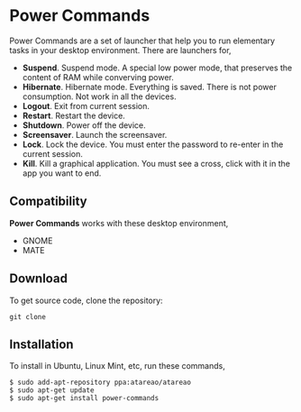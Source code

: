 # Power Commands

Power Commands are a set of launcher that help you to run elementary tasks in your desktop environment. There are launchers for,

* **Suspend**. Suspend mode. A special low power mode, that preserves the content of RAM while converving power.
* **Hibernate**. Hibernate mode. Everything is saved. There is not power consumption. Not work in all the devices.
* **Logout**. Exit from current session.
* **Restart**. Restart the device.
* **Shutdown**. Power off the device.
* **Screensaver**. Launch the screensaver.
* **Lock**. Lock the device. You must enter the password to re-enter in the current session.
* **Kill**. Kill a graphical application. You must see a cross, click with it in the app you want to end.

## Compatibility

**Power Commands** works with these desktop environment,

* GNOME
* MATE

## Download

To get source code, clone the repository:

```
git clone 
```

## Installation

To install in Ubuntu, Linux Mint, etc, run these commands,

```
$ sudo add-apt-repository ppa:atareao/atareao
$ sudo apt-get update
$ sudo apt-get install power-commands
```